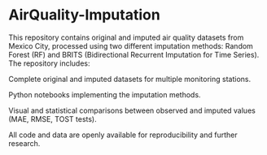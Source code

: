 # AirQuality-Imputation
This repository contains original and imputed air quality datasets from Mexico City, processed using two different imputation methods: Random Forest (RF) and BRITS (Bidirectional Recurrent Imputation for Time Series).
The repository includes:

Complete original and imputed datasets for multiple monitoring stations.

Python notebooks implementing the imputation methods.

Visual and statistical comparisons between observed and imputed values (MAE, RMSE, TOST tests).

All code and data are openly available for reproducibility and further research.
